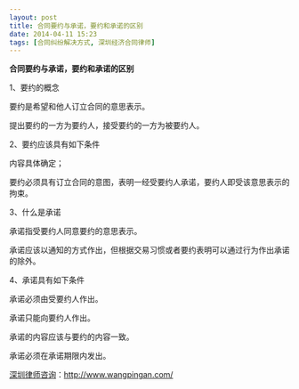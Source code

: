 ```yaml
---
layout: post
title: 合同要约与承诺，要约和承诺的区别
date: 2014-04-11 15:23
tags: [合同纠纷解决方式, 深圳经济合同律师]
---
```

<strong>合同要约与承诺，要约和承诺的区别</strong>

1、要约的概念

要约是希望和他人订立合同的意思表示。

提出要约的一方为要约人，接受要约的一方为被要约人。

2、要约应该具有如下条件

内容具体确定；

要约必须具有订立合同的意图，表明一经受要约人承诺，要约人即受该意思表示的拘束。

3、什么是承诺

承诺指受要约人同意要约的意思表示。

承诺应该以通知的方式作出，但根据交易习惯或者要约表明可以通过行为作出承诺的除外。

4、承诺具有如下条件

承诺必须由受要约人作出。

承诺只能向要约人作出。

承诺的内容应该与要约的内容一致。

承诺必须在承诺期限内发出。

<a href="http://www.wangpingan.com/">深圳律师咨询</a>：<a href="http://www.wangpingan.com/">http://www.wangpingan.com/</a>

